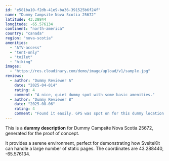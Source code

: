 ```yaml
---
id: "e581ba10-f2db-41e9-ba36-391525b6f24f"
name: "Dummy Campsite Nova Scotia 25672"
latitude: 43.28844
longitude: -65.576134
continent: "north-america"
country: "canada"
region: "nova-scotia"
amenities:
  - "ATV-access"
  - "tent-only"
  - "toilet"
  - "hiking"
images:
  - "https://res.cloudinary.com/demo/image/upload/v1/sample.jpg"
reviews:
  - author: "Dummy Reviewer A"
    date: "2025-04-014"
    rating: 4
    comment: "A nice, quiet dummy spot with some basic amenities."
  - author: "Dummy Reviewer B"
    date: "2025-08-06"
    rating: 4
    comment: "Found it easily. GPS was spot on for this dummy location."
---
```


This is a **dummy description** for Dummy Campsite Nova Scotia 25672, generated for the proof of concept.

It provides a serene environment, perfect for demonstrating how SvelteKit can handle a large number of static pages. The coordinates are 43.288440, -65.576134.
